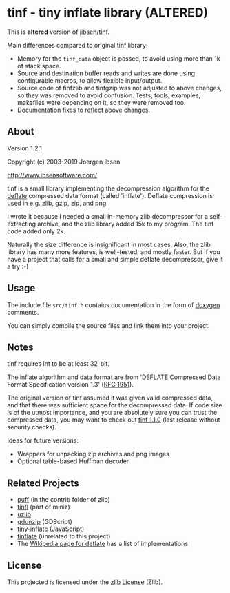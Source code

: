 
tinf - tiny inflate library (ALTERED)
=====================================

This is **altered** version of [jibsen/tinf](https://github.com/jibsen/tinf).

Main differences compared to original tinf library:
  - Memory for the `tinf_data` object is passed, to avoid using more than
    1k of stack space.
  - Source and destination buffer reads and writes are done using configurable
    macros, to allow flexible input/output.
  - Source code of finfzlib and tinfgzip was not adjusted to above changes, so
    they was removed to avoid confusion. Tests, tools, examples, makefiles
    were depending on it, so they were removed too.
  - Documentation fixes to reflect above changes.


About
-----

Version 1.2.1

Copyright (c) 2003-2019 Joergen Ibsen

<http://www.ibsensoftware.com/>

tinf is a small library implementing the decompression algorithm for the
[deflate][wpdeflate] compressed data format (called 'inflate'). Deflate
compression is used in e.g. zlib, gzip, zip, and png.

I wrote it because I needed a small in-memory zlib decompressor for a self-
extracting archive, and the zlib library added 15k to my program. The tinf
code added only 2k.

Naturally the size difference is insignificant in most cases. Also, the
zlib library has many more features, is well-tested, and mostly faster.
But if you have a project that calls for a small and simple deflate
decompressor, give it a try :-)

[wpdeflate]: https://en.wikipedia.org/wiki/DEFLATE


Usage
-----

The include file `src/tinf.h` contains documentation in the form of
[doxygen][] comments.

You can simply compile the source files and link them into your project.

[doxygen]: http://www.doxygen.org/


Notes
-----

tinf requires int to be at least 32-bit.

The inflate algorithm and data format are from 'DEFLATE Compressed Data
Format Specification version 1.3' ([RFC 1951][deflate]).

The original version of tinf assumed it was given valid compressed data, and
that there was sufficient space for the decompressed data. If code size is
of the utmost importance, and you are absolutely sure you can trust the
compressed data, you may want to check out [tinf 1.1.0][tinf110] (last
release without security checks).

Ideas for future versions:

  - Wrappers for unpacking zip archives and png images
  - Optional table-based Huffman decoder

[deflate]: http://www.rfc-editor.org/rfc/rfc1951.txt
[tinf110]: https://github.com/jibsen/tinf/releases/tag/v1.1.0


Related Projects
----------------

  - [puff](https://github.com/madler/zlib) (in the contrib folder of zlib)
  - [tinfl](https://github.com/richgel999/miniz) (part of miniz)
  - [uzlib](https://github.com/pfalcon/uzlib)
  - [gdunzip](https://github.com/jellehermsen/gdunzip) (GDScript)
  - [tiny-inflate](https://github.com/foliojs/tiny-inflate) (JavaScript)
  - [tinflate](http://achurch.org/tinflate.c) (unrelated to this project)
  - The [Wikipedia page for deflate](https://en.wikipedia.org/wiki/DEFLATE)
    has a list of implementations


License
-------

This projected is licensed under the [zlib License](LICENSE) (Zlib).
